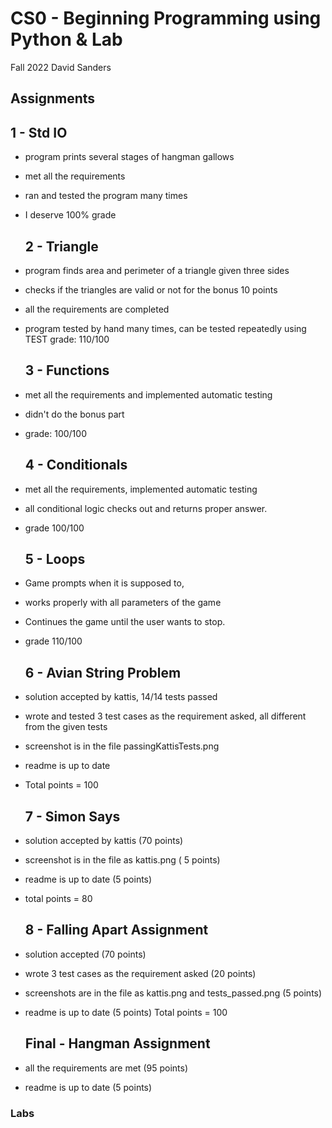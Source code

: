 # CS0 - Beginning Programming using Python & Lab
  Fall 2022
  David Sanders
## Assignments
  ## 1  -  Std IO
- program prints several stages of hangman gallows
- met all the requirements
- ran and tested the program many times
- I deserve 100% grade
  ## 2 - Triangle
- program finds area and perimeter of a triangle given three sides
- checks if the triangles are valid or not for the bonus 10 points
- all the requirements are completed
- program tested by hand many times, can be tested repeatedly using TEST
grade: 110/100

  ## 3 - Functions
- met all the requirements and implemented automatic testing
- didn't do the bonus part
- grade: 100/100

  ## 4 - Conditionals
- met all the requirements, implemented automatic testing
- all conditional logic checks out and returns proper answer.
- grade 100/100

  ## 5 - Loops
- Game prompts when it is supposed to,
- works properly with all parameters of the game
- Continues the game until the user wants to stop.
- grade 110/100 
  ## 6 - Avian String Problem
- solution accepted by kattis, 14/14 tests passed
- wrote and tested 3 test cases as the requirement asked, all different from the given tests
- screenshot is in the file passingKattisTests.png
- readme is up to date
- Total points = 100

  ## 7 - Simon Says
- solution accepted by kattis (70 points)
- screenshot is in the file as kattis.png ( 5 points)
- readme is up to date (5 points)
- total points = 80

  ## 8 - Falling Apart Assignment
- solution accepted (70 points)
- wrote 3 test cases as the requirement asked (20 points)
- screenshots are in the file as kattis.png and tests_passed.png (5 points)
- readme is up to date (5 points)
Total points = 100

  ## Final - Hangman Assignment
 - all the requirements are met (95 points)
 - readme is up to date (5 points)

### Labs
